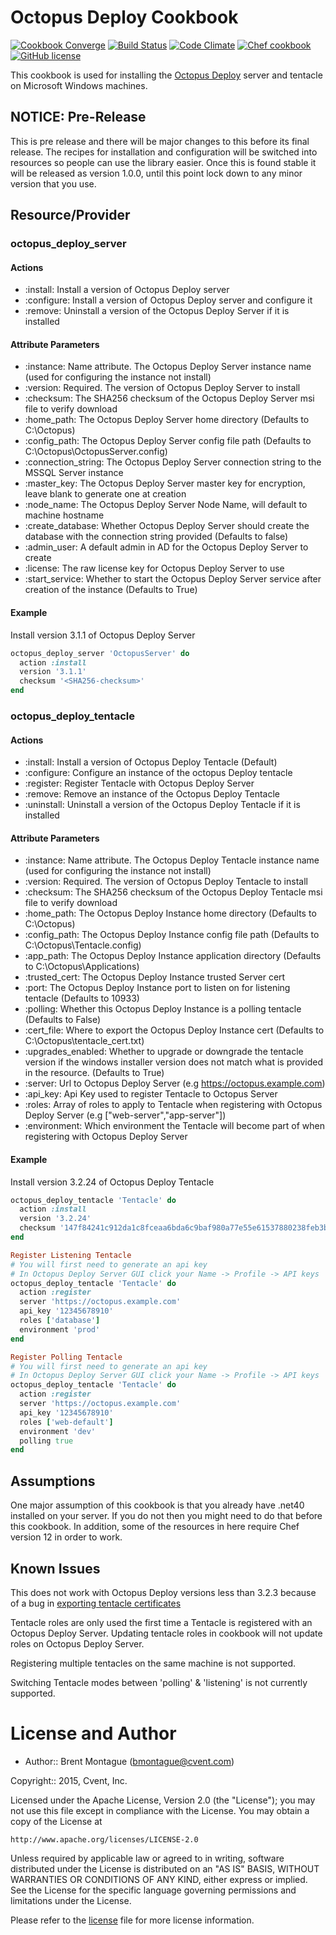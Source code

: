 Octopus Deploy Cookbook
=======================

[![Cookbook Converge](https://img.shields.io/appveyor/ci/bigbam505/octopus-deploy-cookbook/master.svg?style=flat-square&label=appveyor)](https://ci.appveyor.com/project/bigbam505/octopus-deploy-cookbook) [![Build Status](https://img.shields.io/travis/cvent/octopus-deploy-cookbook/master.svg?style=flat-square&label=travis)](https://travis-ci.org/cvent/octopus-deploy-cookbook) [![Code Climate](https://img.shields.io/codeclimate/github/cvent/octopus-deploy-cookbook.svg?style=flat-square)](https://codeclimate.com/github/cvent/octopus-deploy-cookbook) [![Chef cookbook](https://img.shields.io/cookbook/v/octopus-deploy.svg?style=flat-square)](https://supermarket.chef.io/cookbooks/octopus-deploy) [![GitHub license](https://img.shields.io/badge/license-Apache%202.0-blue.svg?style=flat-square)](https://github.com/cvent/octopus-deploy-cookbook/blob/master/LICENSE)

This cookbook is used for installing the [Octopus Deploy](http://octopusdeploy.com) server and tentacle on Microsoft Windows machines.


## NOTICE: Pre-Release
This is pre release and there will be major changes to this before its final release.  The recipes for installation and configuration will be switched into resources so people can use the library easier. Once this is found stable it will be released as version 1.0.0, until this point lock down to any minor version that you use.


## Resource/Provider
### octopus_deploy_server
#### Actions
- :install: Install a version of Octopus Deploy server
- :configure: Install a version of Octopus Deploy server and configure it
- :remove: Uninstall a version of the Octopus Deploy Server if it is installed

#### Attribute Parameters
- :instance: Name attribute. The Octopus Deploy Server instance name (used for configuring the instance not install)
- :version: Required. The version of Octopus Deploy Server to install
- :checksum: The SHA256 checksum of the Octopus Deploy Server msi file to verify download
- :home_path: The Octopus Deploy Server home directory (Defaults to C:\Octopus)
- :config_path: The Octopus Deploy Server config file path (Defaults to C:\Octopus\OctopusServer.config)
- :connection_string: The Octopus Deploy Server connection string to the MSSQL Server instance
- :master_key: The Octopus Deploy Server master key for encryption, leave blank to generate one at creation
- :node_name: The Octopus Deploy Server Node Name, will default to machine hostname
- :create_database: Whether Octopus Deploy Server should create the database with the connection string provided (Defaults to false)
- :admin_user: A default admin in AD for the Octopus Deploy Server to create
- :license: The raw license key for Octopus Deploy Server to use
- :start_service: Whether to start the Octopus Deploy Server service after creation of the instance (Defaults to True)

#### Example
Install version 3.1.1 of Octopus Deploy Server

```ruby
octopus_deploy_server 'OctopusServer' do
  action :install
  version '3.1.1'
  checksum '<SHA256-checksum>'
end

```

### octopus_deploy_tentacle
#### Actions
- :install: Install a version of Octopus Deploy Tentacle (Default)
- :configure: Configure an instance of the octopus Deploy tentacle
- :register: Register Tentacle with Octopus Deploy Server
- :remove: Remove an instance of the Octopus Deploy Tentacle
- :uninstall: Uninstall a version of the Octopus Deploy Tentacle if it is installed

#### Attribute Parameters
- :instance: Name attribute. The Octopus Deploy Tentacle instance name (used for configuring the instance not install)
- :version: Required. The version of Octopus Deploy Tentacle to install
- :checksum: The SHA256 checksum of the Octopus Deploy Tentacle msi file to verify download
- :home_path: The Octopus Deploy Instance home directory (Defaults to C:\Octopus)
- :config_path: The Octopus Deploy Instance config file path (Defaults to C:\Octopus\Tentacle.config)
- :app_path: The Octopus Deploy Instance application directory (Defaults to C:\Octopus\Applications)
- :trusted_cert: The Octopus Deploy Instance trusted Server cert
- :port: The Octopus Deploy Instance port to listen on for listening tentacle (Defaults to 10933)
- :polling: Whether this Octopus Deploy Instance is a polling tentacle (Defaults to False)
- :cert_file: Where to export the Octopus Deploy Instance cert (Defaults to C:\Octopus\tentacle_cert.txt)
- :upgrades_enabled: Whether to upgrade or downgrade the tentacle version if the windows installer version does not match what is provided in the resource. (Defaults to True)
- :server: Url to Octopus Deploy Server (e.g https://octopus.example.com)
- :api_key: Api Key used to register Tentacle to Octopus Server
- :roles: Array of roles to apply to Tentacle when registering with Octopus Deploy Server (e.g ["web-server","app-server"]) 
- :environment: Which environment the Tentacle will become part of when registering with Octopus Deploy Server

#### Example
Install version 3.2.24 of Octopus Deploy Tentacle

```ruby
octopus_deploy_tentacle 'Tentacle' do
  action :install
  version '3.2.24'
  checksum '147f84241c912da1c8fceaa6bda6c9baf980a77e55e61537880238feb3b7000a'
end

```

```ruby
Register Listening Tentacle
# You will first need to generate an api key
# In Octopus Deploy Server GUI click your Name -> Profile -> API keys
octopus_deploy_tentacle 'Tentacle' do
  action :register
  server 'https://octopus.example.com'
  api_key '12345678910'
  roles ['database']
  environment 'prod'
end
```

```ruby
Register Polling Tentacle
# You will first need to generate an api key
# In Octopus Deploy Server GUI click your Name -> Profile -> API keys
octopus_deploy_tentacle 'Tentacle' do
  action :register
  server 'https://octopus.example.com'
  api_key '12345678910'
  roles ['web-default']
  environment 'dev'
  polling true
end
```




## Assumptions

One major assumption of this cookbook is that you already have .net40 installed on your server.  If you do not then you might need to do that before this cookbook. In addition, some of the resources in here require Chef version 12 in order to work.


## Known Issues
This does not work with Octopus Deploy versions less than 3.2.3 because of a bug in [exporting tentacle certificates](https://github.com/OctopusDeploy/Issues/issues/2143)

Tentacle roles are only used the first time a Tentacle is registered with an Octopus Deploy Server. Updating tentacle roles in cookbook will not update roles on Octopus Deploy Server.

Registering multiple tentacles on the same machine is not supported.

Switching Tentacle modes between 'polling' & 'listening' is not currently supported.

License and Author
==================

* Author:: Brent Montague (<bmontague@cvent.com>)

Copyright:: 2015, Cvent, Inc.

Licensed under the Apache License, Version 2.0 (the "License");
you may not use this file except in compliance with the License.
You may obtain a copy of the License at

    http://www.apache.org/licenses/LICENSE-2.0

Unless required by applicable law or agreed to in writing, software
distributed under the License is distributed on an "AS IS" BASIS,
WITHOUT WARRANTIES OR CONDITIONS OF ANY KIND, either express or implied.
See the License for the specific language governing permissions and
limitations under the License.

Please refer to the [license](LICENSE.md) file for more license information.
